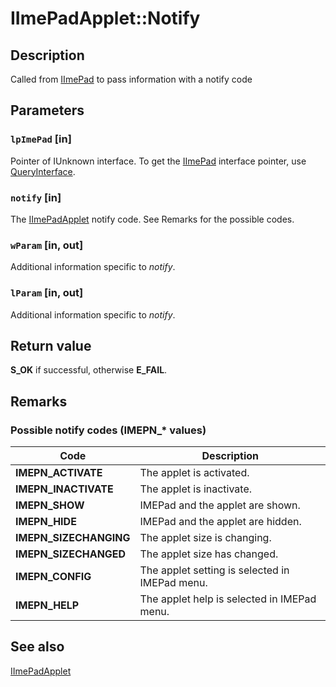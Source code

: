 # IImePadApplet::Notify

## Description

Called from [IImePad](https://learn.microsoft.com/windows/desktop/api/imepad/nn-imepad-iimepad) to pass information with a notify code

## Parameters

### `lpImePad` [in]

Pointer of IUnknown interface. To get the [IImePad](https://learn.microsoft.com/windows/desktop/api/imepad/nn-imepad-iimepad) interface pointer, use [QueryInterface](https://learn.microsoft.com/windows/desktop/api/unknwn/nf-unknwn-iunknown-queryinterface(q)).

### `notify` [in]

The [IImePadApplet](https://learn.microsoft.com/windows/desktop/api/imepad/nn-imepad-iimepadapplet) notify code. See Remarks for the possible codes.

### `wParam` [in, out]

Additional information specific to *notify*.

### `lParam` [in, out]

Additional information specific to *notify*.

## Return value

**S_OK** if successful, otherwise **E_FAIL**.

## Remarks

### Possible notify codes (**IMEPN_*** values)

| Code | Description |
| --- | --- |
| **IMEPN_ACTIVATE** | The applet is activated. |
| **IMEPN_INACTIVATE** | The applet is inactivate. |
| **IMEPN_SHOW** | IMEPad and the applet are shown. |
| **IMEPN_HIDE** | IMEPad and the applet are hidden. |
| **IMEPN_SIZECHANGING** | The applet size is changing. |
| **IMEPN_SIZECHANGED** | The applet size has changed. |
| **IMEPN_CONFIG** | The applet setting is selected in IMEPad menu. |
| **IMEPN_HELP** | The applet help is selected in IMEPad menu. |

## See also

[IImePadApplet](https://learn.microsoft.com/windows/desktop/api/imepad/nn-imepad-iimepadapplet)